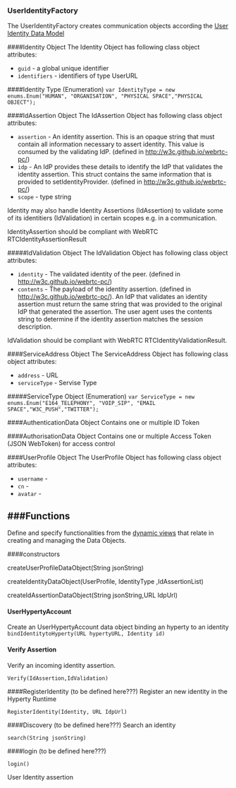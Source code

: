 ### UserIdentityFactory

The UserIdentityFactory creates communication objects according the [User Identity Data Model](https://github.com/reTHINK-project/architecture/tree/master/docs/datamodel/user-identity)

####Identity Object
The Identity Object has following class object attributes:
* ```guid``` - a global unique identifier
* ```identifiers``` -  identifiers of type UserURL

####Identity Type (Enumeration)
``var IdentityType = new enums.Enum("HUMAN", "ORGANISATION", "PHYSICAL SPACE","PHYSICAL OBJECT");``

####IdAssertion Object
The IdAssertion  Object has following class object attributes:
* ```assertion``` - An identity assertion. This is an opaque string that must contain all information necessary to assert identity. This value is consumed by the validating IdP. (defined in http://w3c.github.io/webrtc-pc/)
* ```idp``` -  An IdP provides these details to identify the IdP that validates the identity assertion. This struct contains the same information that is provided to setIdentityProvider. (defined in http://w3c.github.io/webrtc-pc/)
* ```scope``` -  type string

Identity may also handle Identity Assertions (IdAssertion) to validate some of its identitiers (IdValidation) in certain scopes e.g. in a communication.

IdentityAssertion should be compliant with WebRTC RTCIdentityAssertionResult


#####IdValidation Object
The IdValidation Object has following class object attributes:
* ```identity``` -  The validated identity of the peer. (defined in http://w3c.github.io/webrtc-pc/)
* ```contents``` -  The payload of the identity assertion. (defined in http://w3c.github.io/webrtc-pc/). An IdP that validates an identity assertion must return the same string that was provided to the original IdP that generated the assertion.
The user agent uses the contents string to determine if the identity assertion matches the session description.


IdValidation should be compliant with WebRTC RTCIdentityValidationResult.

####ServiceAddress Object
The ServiceAddress Object has following class object attributes:
* ```address``` - URL
* ```serviceType``` - Servise Type

#####ServiceType Object (Enumeration)
``var ServiceType = new enums.Enum("E164_TELEPHONY", "VOIP_SIP", "EMAIL SPACE","W3C_PUSH","TWITTER");``

####AuthenticationData Object
Contains one or multiple ID Token 

####AuthorisationData Object
Contains one or multiple Access Token (JSON WebToken) for access control

####UserProfile Object
The UserProfile Object has following class object attributes:
* ```username``` - 
* ```cn``` -  
* ```avatar``` -  

###Functions
-----------------------
Define and specify functionalities from the [dynamic views](https://github.com/reTHINK-project/core-framework/tree/master/docs/specs/runtime/dynamic-view) that relate in creating and managing the Data Objects.

####constructors

createUserProfileDataObject(String jsonString)

createIdentityDataObject(UserProfile, IdentityType ,IdAssertionList)

createIdAssertionDataObject(String jsonString,URL IdpUrl)


#### UserHypertyAccount
Create an UserHypertyAccount data object binding an hyperty to an identity 
``bindIdentitytoHyperty(URL hypertyURL, Identity id) ``

#### Verify Assertion
Verify an incoming identity assertion.

``Verify(IdAssertion,IdValidation)``

####RegisterIdentity (to be defined here???)
Register an new identity in the Hyperty Runtime

``RegisterIdentity(Identity, URL IdpUrl)``

####Discovery (to be defined here???)
Search an identity

``search(String jsonString)``

####login (to be defined here???)

``login()``

User Identity assertion





